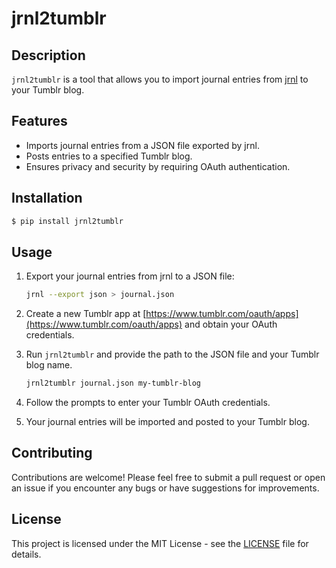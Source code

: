# jrnl2tumblr

## Description

`jrnl2tumblr` is a tool that allows you to import journal entries from [jrnl](https://jrnl.sh/) to your Tumblr blog.

## Features
- Imports journal entries from a JSON file exported by jrnl.
- Posts entries to a specified Tumblr blog.
- Ensures privacy and security by requiring OAuth authentication.

## Installation

```bash
$ pip install jrnl2tumblr
```

## Usage
1. Export your journal entries from jrnl to a JSON file:

   ```bash
   jrnl --export json > journal.json
   ```

3. Create a new Tumblr app at [https://www.tumblr.com/oauth/apps](https://www.tumblr.com/oauth/apps) and obtain your OAuth credentials.

4. Run `jrnl2tumblr` and provide the path to the JSON file and your Tumblr blog name.

   ```bash
   jrnl2tumblr journal.json my-tumblr-blog
   ```

5. Follow the prompts to enter your Tumblr OAuth credentials.

6. Your journal entries will be imported and posted to your Tumblr blog.

## Contributing
Contributions are welcome! Please feel free to submit a pull request or open an issue if you encounter any bugs or have suggestions for improvements.

## License
This project is licensed under the MIT License - see the [LICENSE](LICENSE) file for details.
